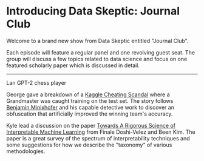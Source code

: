 # Introducing Data Skeptic: Journal Club

Welcome to a brand new show from Data Skeptic entitled "Journal Club".

Each episode will feature a regular panel and one revolving guest seat.  The group will discuss a few topics related to data science and focus on one featured scholarly paper which is discussed in detail.

----------------------------------

Lan GPT-2 chess player

George gave a breakdown of a [Kaggle Cheating Scandal](https://www.kaggle.com/c/petfinder-adoption-prediction/discussion/125436) where a Grandmaster was caught training on the test set. The story follows [Benjamin Minixhofer](https://twitter.com/bminixhofer?lang=en) and his capable detective work to discover an obfuscation that artificially improved the winning team's accuracy.


Kyle lead a discussion on the paper [Towards A Rigorous Science of Interpretable Machine Learning](https://arxiv.org/abs/1702.08608) from Finale Doshi-Velez and Been Kim.  The paper is a great survey of the spectrum of interpretability techniques and some suggestions for how we describe the "taxonomy" of various methodologies.
